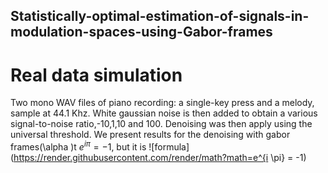 ## Statistically-optimal-estimation-of-signals-in-modulation-spaces-using-Gabor-frames

# Real data simulation
Two mono WAV files of piano recording: a single-key press and a melody, sample at 44.1 Khz. White gaussian noise is then added to obtain a various signal-to-noise ratio,-10,1,10 and 100. Denoising was then apply using the universal threshold. We present results for the denoising with gabor frames(\alpha )t $e^{i \pi} = -1$, but it is  ![formula](https://render.githubusercontent.com/render/math?math=e^{i \pi} = -1)
